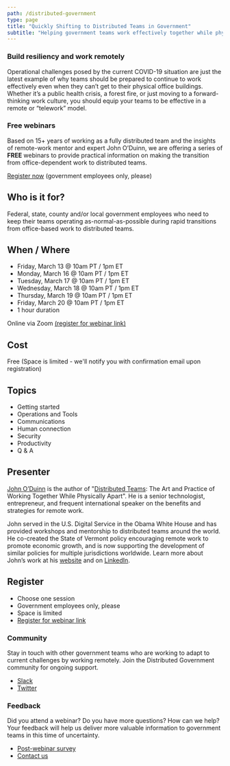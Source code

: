 ```yaml
---
path: /distributed-government
type: page
title: "Quickly Shifting to Distributed Teams in Government"
subtitle: "Helping government teams work effectively together while physically apart"
---
```


### Build resiliency and work remotely

Operational challenges posed by the current COVID-19 situation are just the latest example of why teams should be prepared to continue to work effectively even when they can’t get to their physical office buildings. Whether it’s a public health crisis, a forest fire, or just moving to a forward-thinking work culture, you should equip your teams to be effective in a remote or “telework” model.

### Free webinars

Based on 15+ years of working as a fully distributed team and the insights of remote-work mentor and expert John O’Duinn, we are offering a series of **FREE** webinars to provide practical information on making the transition from office-dependent work to distributed teams.

[Register now](https://zoom.us/webinar/register/WN_aQ0Yu_7QSBWcmQeTELv52A) (government employees only, please)

## Who is it for?

Federal, state, county and/or local government employees who need to keep their teams operating as-normal-as-possible during rapid transitions from office-based work to distributed teams. 

## When / Where

* Friday, March 13 @ 10am PT / 1pm ET
* Monday, March 16 @ 10am PT / 1pm ET
* Tuesday, March 17 @ 10am PT / 1pm ET
* Wednesday, March 18 @ 10am PT / 1pm ET
* Thursday, March 19 @ 10am PT / 1pm ET
* Friday, March 20 @ 10am PT / 1pm ET
* 1 hour duration

Online via Zoom [(register for webinar link)](https://zoom.us/webinar/register/WN_aQ0Yu_7QSBWcmQeTELv52A)

## Cost

Free
(Space is limited - we'll notify you with confirmation email upon registration)

## Topics

* Getting started
* Operations and Tools
* Communications
* Human connection
* Security
* Productivity
* Q & A

## Presenter

[John O’Duinn](https://civicactions.com/team/john-o-duinn) is the author of "[Distributed Teams](https://www.amzn.com/1732254907): The Art and Practice of Working Together While Physically Apart". He is a senior technologist, entrepreneur, and frequent international speaker on the benefits and strategies for remote work.

John served in the U.S. Digital Service in the Obama White House and has provided workshops and mentorship to distributed teams around the world. He co-created the State of Vermont policy encouraging remote work to promote economic growth, and is now supporting the development of similar policies for multiple jurisdictions worldwide. Learn more about John’s work at his [website](http://oduinn.com/) and on [LinkedIn](https://www.linkedin.com/in/joduinn).

## Register

* Choose one session
* Government employees only, please
* Space is limited
* [Register for webinar link](https://zoom.us/webinar/register/WN_aQ0Yu_7QSBWcmQeTELv52A)

### Community

Stay in touch with other government teams who are working to adapt to current challenges by working remotely. Join the Distributed Government community for ongoing support.

* [Slack](https://distributedgov.herokuapp.com/)
* [Twitter](https://twitter.com/DistributedGov)

### Feedback

Did you attend a webinar? Do you have more questions? How can we help? Your feedback will help us deliver more valuable information to government teams in this time of uncertainty. 

* [Post-webinar survey](https://www.surveymonkey.com/r/distributedgov)
* [Contact us](https://civicactions.com/contact)
